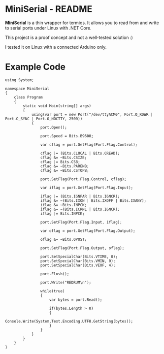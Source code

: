 # MiniSerial - README

**MiniSerial** is a thin wrapper for termios. It allows you to read from
and write to serial ports under Linux with .NET Core.

This project is a proof concept and not a well-tested solution :)

I tested it on Linux with a connected Arduino only.

# Example Code

```
using System;

namespace MiniSerial
{
	class Program
	{
		static void Main(string[] args)
		{
			using(var port = new Port("/dev/ttyACM0", Port.O_RDWR | Port.O_SYNC | Port.O_NOCTTY, 2500))
			{
				port.Open();

				port.Speed = Bits.B9600;

				var cflag = port.GetFlag(Port.Flag.Control);

				cflag |= (Bits.CLOCAL | Bits.CREAD);
				cflag &= ~Bits.CSIZE;
				cflag |= Bits.CS8;
				cflag &= ~Bits.PARENB;
				cflag &= ~Bits.CSTOPB;

				port.SetFlag(Port.Flag.Control, cflag);

				var iflag = port.GetFlag(Port.Flag.Input);

				iflag |= (Bits.IGNPAR | Bits.IGNCR);
				iflag &= ~(Bits.IXON | Bits.IXOFF | Bits.IXANY);
				iflag &= ~Bits.INPCK;
				iflag &= ~(Bits.ICRNL | Bits.IGNCR);
				iflag |= Bits.INPCK;

				port.SetFlag(Port.Flag.Input, iflag);

				var oflag = port.GetFlag(Port.Flag.Output);

				oflag &= ~Bits.OPOST;

				port.SetFlag(Port.Flag.Output, oflag);

				port.SetSpecialChar(Bits.VTIME, 0);
				port.SetSpecialChar(Bits.VMIN, 0);
				port.SetSpecialChar(Bits.VEOF, 4);

				port.Flush();

				port.Write("REDRUM\n");

				while(true)
				{
					var bytes = port.Read();

					if(bytes.Length > 0)
					{
						Console.Write(System.Text.Encoding.UTF8.GetString(bytes));
					}
				}
			}
		}
	}
}
```
